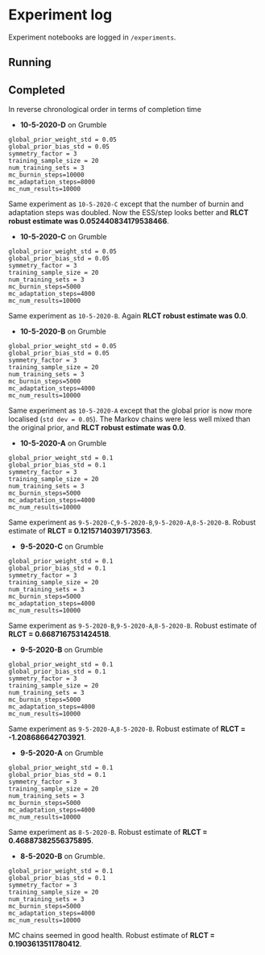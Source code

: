 # Experiment log

Experiment notebooks are logged in `/experiments`.

## Running



## Completed

In reverse chronological order in terms of completion time

* **10-5-2020-D** on Grumble

```
global_prior_weight_std = 0.05
global_prior_bias_std = 0.05
symmetry_factor = 3
training_sample_size = 20
num_training_sets = 3
mc_burnin_steps=10000
mc_adaptation_steps=8000
mc_num_results=10000
```
Same experiment as `10-5-2020-C` except that the number of burnin and adaptation steps was doubled. Now the ESS/step looks better and **RLCT robust estimate was 0.052440834179538466**.

* **10-5-2020-C** on Grumble

```
global_prior_weight_std = 0.05
global_prior_bias_std = 0.05
symmetry_factor = 3
training_sample_size = 20
num_training_sets = 3
mc_burnin_steps=5000
mc_adaptation_steps=4000
mc_num_results=10000
```
Same experiment as `10-5-2020-B`. Again **RLCT robust estimate was 0.0**.

* **10-5-2020-B** on Grumble

```
global_prior_weight_std = 0.05
global_prior_bias_std = 0.05
symmetry_factor = 3
training_sample_size = 20
num_training_sets = 3
mc_burnin_steps=5000
mc_adaptation_steps=4000
mc_num_results=10000
```
Same experiment as `10-5-2020-A` except that the global prior is now more localised (`std dev = 0.05`). The Markov chains were less well mixed than the original prior, and **RLCT robust estimate was 0.0**.

* **10-5-2020-A** on Grumble

```
global_prior_weight_std = 0.1
global_prior_bias_std = 0.1
symmetry_factor = 3
training_sample_size = 20
num_training_sets = 3
mc_burnin_steps=5000
mc_adaptation_steps=4000
mc_num_results=10000
```

Same experiment as `9-5-2020-C`,`9-5-2020-B`,`9-5-2020-A`,`8-5-2020-B`. Robust estimate of **RLCT = 0.12157140397173563**.

* **9-5-2020-C** on Grumble

```
global_prior_weight_std = 0.1
global_prior_bias_std = 0.1
symmetry_factor = 3
training_sample_size = 20
num_training_sets = 3
mc_burnin_steps=5000
mc_adaptation_steps=4000
mc_num_results=10000
```

Same experiment as `9-5-2020-B`,`9-5-2020-A`,`8-5-2020-B`. Robust estimate of **RLCT = 0.6687167531424518**.

* **9-5-2020-B** on Grumble

```
global_prior_weight_std = 0.1
global_prior_bias_std = 0.1
symmetry_factor = 3
training_sample_size = 20
num_training_sets = 3
mc_burnin_steps=5000
mc_adaptation_steps=4000
mc_num_results=10000
```

Same experiment as `9-5-2020-A`,`8-5-2020-B`. Robust estimate of **RLCT = -1.208686642703921**.

* **9-5-2020-A** on Grumble

```
global_prior_weight_std = 0.1
global_prior_bias_std = 0.1
symmetry_factor = 3
training_sample_size = 20
num_training_sets = 3
mc_burnin_steps=5000
mc_adaptation_steps=4000
mc_num_results=10000
```

Same experiment as `8-5-2020-B`. Robust estimate of **RLCT = 0.46887382556375895**.

* **8-5-2020-B** on Grumble. 

```
global_prior_weight_std = 0.1
global_prior_bias_std = 0.1
symmetry_factor = 3
training_sample_size = 20
num_training_sets = 3
mc_burnin_steps=5000
mc_adaptation_steps=4000
mc_num_results=10000
```

MC chains seemed in good health. Robust estimate of **RLCT = 0.1903613511780412**.
